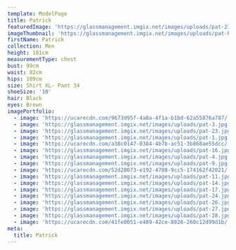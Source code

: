 ```yaml
---
template: ModelPage
title: Patrick
featuredImage: 'https://glassmanagement.imgix.net/images/uploads/pat-21-land-1-1-.jpg'
imageThumbnail: 'https://glassmanagement.imgix.net/images/uploads/pat-head-shot.jpg'
firstName: Patrick
collection: Men
height: 181cm
measurementType: chest
bust: 99cm
waist: 82cm
hips: 109cm
size: Shirt XL- Pant 34
shoeSize: '10'
hair: Black
eyes: Brown
imagePortfolio:
  - image: 'https://ucarecdn.com/9673d95f-4a8a-4f1a-b1bd-62a55876a787/'
  - image: 'https://glassmanagement.imgix.net/images/uploads/pat-3.jpg'
  - image: 'https://glassmanagement.imgix.net/images/uploads/pat-23.jpg'
  - image: 'https://glassmanagement.imgix.net/images/uploads/pat-1.jpg'
  - image: 'https://ucarecdn.com/a38c0147-0384-4b7b-ac51-3b868ae55dcc/'
  - image: 'https://glassmanagement.imgix.net/images/uploads/pat-16.jpg'
  - image: 'https://glassmanagement.imgix.net/images/uploads/pat-4.jpg'
  - image: 'https://glassmanagement.imgix.net/images/uploads/pat-9.jpg'
  - image: 'https://ucarecdn.com/52d20073-e192-4788-9cc5-174162f42021/'
  - image: 'https://glassmanagement.imgix.net/images/uploads/pat-11.jpg'
  - image: 'https://glassmanagement.imgix.net/images/uploads/pat-14.jpg'
  - image: 'https://glassmanagement.imgix.net/images/uploads/pat-17.jpg'
  - image: 'https://glassmanagement.imgix.net/images/uploads/pat-24.jpg'
  - image: 'https://glassmanagement.imgix.net/images/uploads/pat-26.jpg'
  - image: 'https://glassmanagement.imgix.net/images/uploads/pat-27.jpg'
  - image: 'https://glassmanagement.imgix.net/images/uploads/pat-28.jpg'
  - image: 'https://ucarecdn.com/41fe0051-e489-42ce-8826-260c12d99d1b/'
meta:
  title: Patrick
---
```


